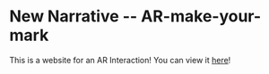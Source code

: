 # New Narrative -- AR-make-your-mark
This is a website for an AR Interaction! You can view it [here](file:///Users/yawendeng/Desktop/New%20Narrtive.html)!
